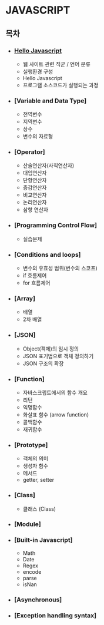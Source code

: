 # JAVASCRIPT
  ## 목차
  * ### [Hello Javascript](./HelloJavascript/README.md)
    * 웹 사이트 관련 직군 / 언어 분류
    * 실행환경 구성
    * Hello Javascript
    * 프로그램 소스코드가 실행되는 과정  
  * ### [Variable and Data Type]
    * 전역변수
    * 지역변수
    * 상수 
    * 변수의 자료형 
  * ### [Operator]
    * 산술연산자(사칙연산자)
    * 대입연산자
    * 단항연산자
    * 증감연산자
    * 비교연산자
    * 논리연산자
    * 삼항 연산자 
  * ### [Programming Control Flow]
    * 실습문제
  * ### [Conditions and loops]
     * 변수의 유효성 범위(변수의 스코프)
     * if 흐름제어
     * for 흐름제어
  * ### [Array]
    * 배열
    * 2차 배열
  * ### [JSON]
    * Object(객체)의 임시 정의
    * JSON 표기법으로 객체 정의하기
    * JSON 구조의 확장
  * ### [Function]
    * 자바스크립트에서의 함수 개요
    * 리턴
    * 익명함수
    * 화살표 함수 (arrow function)
    * 콜백함수
    * 재귀함수
  * ### [Prototype]
    * 객체의 의미
    * 생성자 함수
    * 메서드
    * getter, setter
  * ### [Class]
    * 클래스 (Class)
  * ### [Module]
  * ### [Built-in Javascript]
    * Math
    * Date
    * Regex
    * encode
    * parse
    * isNan
  * ### [Asynchronous]
  * ### [Exception handling syntax]


